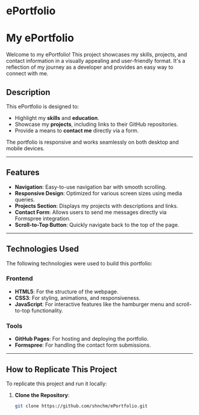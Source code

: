 # ePortfolio

# My ePortfolio

Welcome to my ePortfolio! This project showcases my skills, projects, and contact information in a visually appealing and user-friendly format. It's a reflection of my journey as a developer and provides an easy way to connect with me.

## Description

This ePortfolio is designed to:
- Highlight my **skills** and **education**.
- Showcase my **projects**, including links to their GitHub repositories.
- Provide a means to **contact me** directly via a form.

The portfolio is responsive and works seamlessly on both desktop and mobile devices.

---

## Features

- **Navigation**: Easy-to-use navigation bar with smooth scrolling.
- **Responsive Design**: Optimized for various screen sizes using media queries.
- **Projects Section**: Displays my projects with descriptions and links.
- **Contact Form**: Allows users to send me messages directly via Formspree integration.
- **Scroll-to-Top Button**: Quickly navigate back to the top of the page.

---

## Technologies Used

The following technologies were used to build this portfolio:

### Frontend
- **HTML5**: For the structure of the webpage.
- **CSS3**: For styling, animations, and responsiveness.
- **JavaScript**: For interactive features like the hamburger menu and scroll-to-top functionality.

### Tools
- **GitHub Pages**: For hosting and deploying the portfolio.
- **Formspree**: For handling the contact form submissions.

---

## How to Replicate This Project

To replicate this project and run it locally:

1. **Clone the Repository**:
   ```bash
   git clone https://github.com/shnchm/ePortfolio.git
